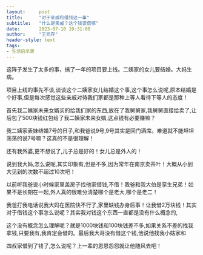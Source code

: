 ```yaml
---
layout:     post
title:      "对于亲戚和借钱这一事"
subtitle:   "什么是亲戚？这个钱该借嘛"
date:       2023-07-10 19:31:00
author:     "王元存"
header-style: text
tags:
- 生活启示录
---
```


这阵子发生了太多的事，搞了一年的项目要上线。二姨家的女儿要结婚。大妈生病。

项目上线的事先不谈,谈谈这个二姨家女儿结婚这个事,这个事怎么说呢,原本结婚是个好事,但是每次感觉这些亲戚对待我们家都是那种上等人看待下等人的态度！

首先我二姨家未来女婿买的给我们家的东西,放在了我舅舅家,我舅舅直接给卖了,让后包了500块钱红包给了我二姨家未来女婿,这点钱有必要赚嘛？

我二姨家表妹结婚7号的日子,和我爸说9号,9号其实是回门酒席。难道就不能坦坦荡荡的说7号嘛？这真的不是很理解！

还有我外婆,更不想说了,儿子总是好的！女儿总是外人的！

说到我大妈,怎么说呢,其实印象有,但是不多,因为常年在南京卖茶叶！大概从小到大见到的次数不超过10次吧！

以前听我爸说小时候家里盖房子找他家借钱,不借！我爸和我大伯是孪生兄弟！如果不是长期在一起,外人真的很难分清楚哪个是老大,哪个是老二！

我爸打我电话说我大妈在医院快不行了,家里缺钱办身后事！让我借2万块钱！其实对于借钱这个事怎么说呢？其实我对钱这个东西一直都是没有什么概念的,

这个没有概念怎么理解呢？就是1000块钱和100块钱差不多,如果关系不差的找我拿钱,只要我有,我肯定会借的。最后我大哥没有借这个钱,他说他找我小姑家和

四叔家借到了钱了,怎么说呢？上一辈的恩恩怨怨就让他随风去吧！

